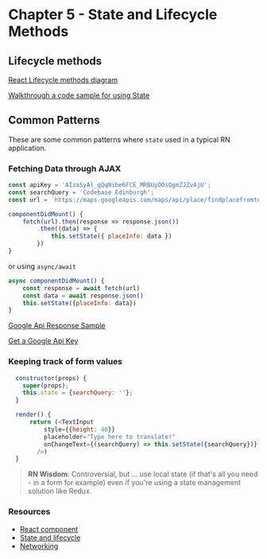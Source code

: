 # Chapter 5 - State and Lifecycle Methods

## Lifecycle methods

[React Lifecycle methods diagram](http://projects.wojtekmaj.pl/react-lifecycle-methods-diagram/)

[Walkthrough a code sample for using State](https://codepen.io/gaearon/pen/amqdNA?editors=0010)

## Common Patterns

These are some common patterns where `state` used in a typical RN application.

### Fetching Data through AJAX

```js
const apiKey = 'AIzaSyAl_gQqNibe6FCE_MRBUyOOsQgmZJZvAjU';
const searchQuery = 'Codebase Edinburgh';
const url = `https://maps.googleapis.com/maps/api/place/findplacefromtext/json?input=${searchQuery}&inputtype=textquery&fields=photos,formatted_address,name,rating,opening_hours,geometry&key=${apiKey}`

componentDidMount() {
    fetch(url).then(response => response.json())
        .then((data) => {
            this.setState({ placeInfo: data })
        })
}
```

or using `async/await`

```js
async componentDidMount() {
    const response = await fetch(url)
    const data = await response.json()
    this.setState({placeInfo: data})
}
```
[Google Api Response Sample](https://maps.googleapis.com/maps/api/place/findplacefromtext/json?input=Codebase%20Edinburgh&inputtype=textquery&fields=photos,formatted_address,name,rating,opening_hours,geometry&key=AIzaSyD5tpHMFE1lKy2XQym1KB30uSjW12qVWHY)

[Get a Google Api Key](https://developers.google.com/places/web-service/get-api-key)
### Keeping track of form values

```js
  constructor(props) {
    super(props);
    this.state = {searchQuery: ''};
  }

  render() {
      return (<TextInput
          style={{height: 40}}
          placeholder="Type here to translate!"
          onChangeText={(searchQuery) => this.setState({searchQuery})}
        />)
  }
```

> **RN Wisdom**: Controversial, but ... use local state (if that's all you need - in a form for example) even if you're using a state management solution like Redux.

### Resources
- [React component](https://reactjs.org/docs/react-component.html)
- [State and lifecycle](https://reactjs.org/docs/state-and-lifecycle.html)
- [Networking](https://facebook.github.io/react-native/docs/network)
